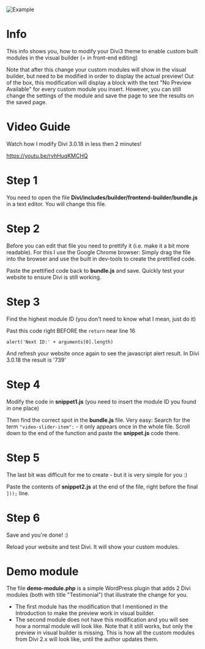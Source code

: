 ![Example](https://github.com/stracker-phil/divi3-vb-custom-modules/raw/master/custom-module-in-frontend-editor.png)

# Info

This info shows you, how to modify your Divi3 theme to enable custom built modules in the visual builder (= in front-end editing)

Note that after this change your custom modules will show in the visual builder, but need to be modified in order to display the actual preview!
Out of the box, this modification will display a block with the text "No Preview Available" for every custom module you insert. However, you can still change the settings of the module and save the page to see the results on the saved page.

# Video Guide
Watch how I modify Divi 3.0.18 in less then 2 minutes!

https://youtu.be/rvhHuqKMCHQ

# Step 1
You need to open the file **Divi/includes/builder/frontend-builder/bundle.js** in a text editor. You will change this file.

# Step 2
Before you can edit that file you need to prettify it (i.e. make it a bit more readable). For this I use the Google Chrome browser: Simply drag the file into the browser and use the built in dev-tools to create the prettified code.

Paste the prettified code back to **bundle.js** and save. Quickly test your website to ensure Divi is still working.

# Step 3
Find the highest module ID (you don't need to know what I mean, just do it)

Past this code right BEFORE the `return` near line 16

    alert('Next ID:' + arguments[0].length)

And refresh your website once again to see the javascript alert result.
In Divi 3.0.18 the result is '739'

# Step 4
Modify the code in **snippet1.js** (you need to insert the module ID you found in one place)

Then find the correct spot in the **bundle.js** file. Very easy: Search for the term `"video-slider-item":` - it only appears once in the whole file. Scroll down to the end of the function and paste the **snippet.js** code there.

# Step 5
The last bit was difficult for me to create - but it is very simple for you :)

Paste the contents of **snippet2.js** at the end of the file, right before the final `]));` line.

# Step 6
Save and you're done! :)

Reload your website and test Divi. It will show your custom modules.

# Demo module
The file **demo-module.php** is a simple WordPress plugin that adds 2 Divi modules (both with title "Testimonial") that illustrate the change for you.

- The first module has the modification that I mentioned in the Introduction to make the preview work in visual builder.
- The second module does not have this modification and you will see how a normal module will look like. Note that it still works, but only the preview in visual builder is missing. This is how all the custom modules from Divi 2.x will look like, until the author updates them.
